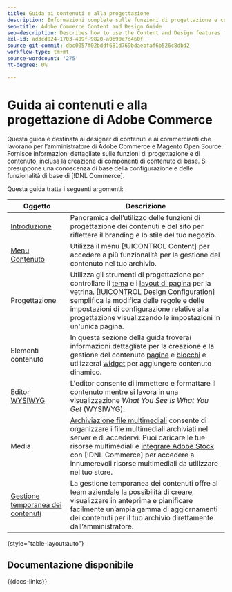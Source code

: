 ```yaml
---
title: Guida ai contenuti e alla progettazione
description: Informazioni complete sulle funzioni di progettazione e contenuto per amministratori e addetti al marketing di Adobe Commerce e Magento Open Source.
seo-title: Adobe Commerce Content and Design Guide
seo-description: Describes how to use the Content and Design features for Adobe Commerce and Magento Open Source.
exl-id: ad3cd024-1703-409f-9820-a0b90e7d460f
source-git-commit: dbc0057f02bddf681d769bdaebfaf6b526c8dbd2
workflow-type: tm+mt
source-wordcount: '275'
ht-degree: 0%

---
```


# Guida ai contenuti e alla progettazione di Adobe Commerce

Questa guida è destinata ai designer di contenuti e ai commercianti che lavorano per l’amministratore di Adobe Commerce e Magento Open Source. Fornisce informazioni dettagliate sulle funzioni di progettazione e di contenuto, inclusa la creazione di componenti di contenuto di base. Si presuppone una conoscenza di base della configurazione e delle funzionalità di base di [!DNL Commerce].

Questa guida tratta i seguenti argomenti:

| Oggetto | Descrizione |
| ------- | ----------- |
| [Introduzione](introduction.md) | Panoramica dell’utilizzo delle funzioni di progettazione dei contenuti e del sito per riflettere il branding e lo stile del tuo negozio. |
| [Menu Contenuto](content-menu.md) | Utilizza il menu [!UICONTROL Content] per accedere a più funzionalità per la gestione del contenuto nel tuo archivio. |
| Progettazione | Utilizza gli strumenti di progettazione per controllare il [tema](themes.md) e i [layout di pagina](page-layout.md) per la vetrina. [[!UICONTROL Design Configuration]](configuration.md) semplifica la modifica delle regole e delle impostazioni di configurazione relative alla progettazione visualizzando le impostazioni in un&#39;unica pagina. |
| Elementi contenuto | In questa sezione della guida troverai informazioni dettagliate per la creazione e la gestione del contenuto [pagine](pages.md) e [blocchi](blocks.md) e utilizzerai [widget](widgets.md) per aggiungere contenuto dinamico. |
| [Editor WYSIWYG](editor.md) | L&#39;editor consente di immettere e formattare il contenuto mentre si lavora in una visualizzazione _What You See Is What You Get_ (WYSIWYG). |
| Media | [Archiviazione file multimediali](media-storage.md) consente di organizzare i file multimediali archiviati nel server e di accedervi. Puoi caricare le tue risorse multimediali e [integrare Adobe Stock](adobe-stock.md) con [!DNL Commerce] per accedere a innumerevoli risorse multimediali da utilizzare nel tuo store. |
| [Gestione temporanea dei contenuti](content-staging.md) | La gestione temporanea dei contenuti offre al team aziendale la possibilità di creare, visualizzare in anteprima e pianificare facilmente un’ampia gamma di aggiornamenti dei contenuti per il tuo archivio direttamente dall’amministratore. |

{style="table-layout:auto"}

## Documentazione disponibile

{{docs-links}}
